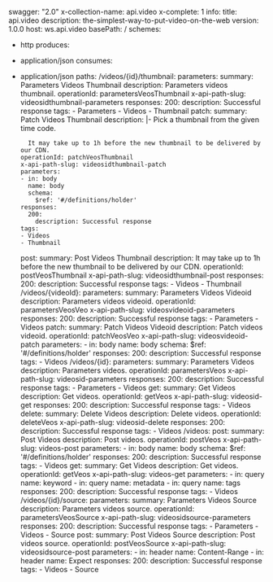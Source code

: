 swagger: "2.0"
x-collection-name: api.video
x-complete: 1
info:
  title: api.video
  description: the-simplest-way-to-put-video-on-the-web
  version: 1.0.0
host: ws.api.video
basePath: /
schemes:
- http
produces:
- application/json
consumes:
- application/json
paths:
  /videos/{id}/thumbnail:
    parameters:
      summary: Parameters Videos Thumbnail
      description: Parameters videos thumbnail.
      operationId: parametersVeosThumbnail
      x-api-path-slug: videosidthumbnail-parameters
      responses:
        200:
          description: Successful response
      tags:
      - Parameters
      - Videos
      - Thumbnail
    patch:
      summary: Patch Videos Thumbnail
      description: |-
        Pick a thumbnail from the given time code.

        It may take up to 1h before the new thumbnail to be delivered by our CDN.
      operationId: patchVeosThumbnail
      x-api-path-slug: videosidthumbnail-patch
      parameters:
      - in: body
        name: body
        schema:
          $ref: '#/definitions/holder'
      responses:
        200:
          description: Successful response
      tags:
      - Videos
      - Thumbnail
    post:
      summary: Post Videos Thumbnail
      description: It may take up to 1h before the new thumbnail to be delivered by
        our CDN.
      operationId: postVeosThumbnail
      x-api-path-slug: videosidthumbnail-post
      responses:
        200:
          description: Successful response
      tags:
      - Videos
      - Thumbnail
  /videos/{videoId}:
    parameters:
      summary: Parameters Videos Videoid
      description: Parameters videos videoid.
      operationId: parametersVeosVeo
      x-api-path-slug: videosvideoid-parameters
      responses:
        200:
          description: Successful response
      tags:
      - Parameters
      - Videos
    patch:
      summary: Patch Videos Videoid
      description: Patch videos videoid.
      operationId: patchVeosVeo
      x-api-path-slug: videosvideoid-patch
      parameters:
      - in: body
        name: body
        schema:
          $ref: '#/definitions/holder'
      responses:
        200:
          description: Successful response
      tags:
      - Videos
  /videos/{id}:
    parameters:
      summary: Parameters Videos
      description: Parameters videos.
      operationId: parametersVeos
      x-api-path-slug: videosid-parameters
      responses:
        200:
          description: Successful response
      tags:
      - Parameters
      - Videos
    get:
      summary: Get Videos
      description: Get videos.
      operationId: getVeos
      x-api-path-slug: videosid-get
      responses:
        200:
          description: Successful response
      tags:
      - Videos
    delete:
      summary: Delete Videos
      description: Delete videos.
      operationId: deleteVeos
      x-api-path-slug: videosid-delete
      responses:
        200:
          description: Successful response
      tags:
      - Videos
  /videos:
    post:
      summary: Post Videos
      description: Post videos.
      operationId: postVeos
      x-api-path-slug: videos-post
      parameters:
      - in: body
        name: body
        schema:
          $ref: '#/definitions/holder'
      responses:
        200:
          description: Successful response
      tags:
      - Videos
    get:
      summary: Get Videos
      description: Get videos.
      operationId: getVeos
      x-api-path-slug: videos-get
      parameters:
      - in: query
        name: keyword
      - in: query
        name: metadata
      - in: query
        name: tags
      responses:
        200:
          description: Successful response
      tags:
      - Videos
  /videos/{id}/source:
    parameters:
      summary: Parameters Videos Source
      description: Parameters videos source.
      operationId: parametersVeosSource
      x-api-path-slug: videosidsource-parameters
      responses:
        200:
          description: Successful response
      tags:
      - Parameters
      - Videos
      - Source
    post:
      summary: Post Videos Source
      description: Post videos source.
      operationId: postVeosSource
      x-api-path-slug: videosidsource-post
      parameters:
      - in: header
        name: Content-Range
      - in: header
        name: Expect
      responses:
        200:
          description: Successful response
      tags:
      - Videos
      - Source